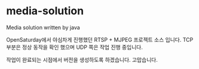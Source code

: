 media-solution
==============

Media solution written by java

OpenSaturday에서 야심차게 진행했던 RTSP + MJPEG 프로젝트 소스 입니다.
TCP 부분은 정상 동작을 확인 했으며 UDP 쪽은 작업 진행 중입니다.

작업이 완료되는 시점에서 버전을 생성하도록 하겠습니다.
고맙습니다. 
